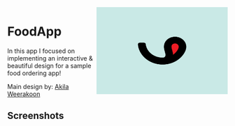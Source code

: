 <img src="icon.png" width="300px" height="200px" align="right" />

# FoodApp

In this app I focused on implementing an interactive & beautiful design for a sample food ordering app!

Main design by: [Akila Weerakoon](https://www.behance.net/akilaweerakoon)

## Screenshots
